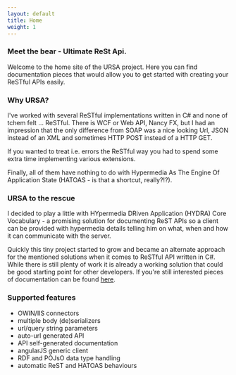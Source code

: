 ```yaml
---
layout: default
title: Home
weight: 1
---
```

### Meet the bear - Ultimate ReSt Api.
Welcome to the home site of the URSA project. Here you can find documentation pieces that would allow you to get started with creating your ReSTful APIs easily.

### Why URSA?
I've worked with several ReSTful implementations written in C# and none of tchem felt ... ReSTful.
There is WCF or Web API, Nancy FX, but I had an impression that the only difference from SOAP was a nice looking Url, JSON instead of an XML and sometimes HTTP POST instead of a HTTP GET.

If you wanted to treat i.e. errors the ReSTful way you had to spend some extra time implementing various extensions.

Finally, all of them have nothing to do with Hypermedia As The Engine Of Application State (HATOAS - is that a shortcut, really?!?).

### URSA to the rescue
I decided to play a little with HYpermedia DRiven Application (HYDRA) Core Vocabulary - a promising solution for documenting ReST APIs
so a client can be provided with hypermedia details telling him on what, when and how it can communicate with the server.

Quickly this tiny project started to grow and became an alternate approach for the mentioned solutions when it comes to ReSTful API written in C#.
While there is still plenty of work it is already a working solution that could be good starting point for other developers.
If you're still interested pieces of documentation can be found <a href="doc.html">here</a>.

### Supported features
* OWIN/IIS connectors
* multiple body (de)serializers
* url/query string parameters
* auto-url generated API
* API self-generated documentation
* angularJS generic client
* RDF and POJsO data type handling
* automatic ReST and HATOAS behaviours